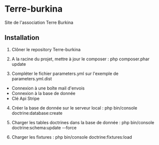 # Terre-burkina
Site de l'association Terre Burkina



Installation
------------

1) Clôner le repository Terre-burkina

2) A la racine du projet, mettre à jour le composer : php composer.phar update

3) Compléter le fichier parameters.yml sur l'exemple de parameters.yml.dist
  - Connexion à une boîte mail d'envois
  - Connexion à la base de donnée
  - Clé Api Stripe
  
4) Créer la base de donnée sur le serveur local : php bin/console doctrine:database:create

5) Charger les tables doctrines dans la base de donnée : php bin/console doctrine:schema:update --force

6) Charger les fixtures : php bin/console doctrine:fixtures:load

